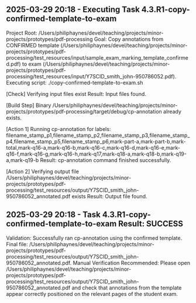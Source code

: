 ## 2025-03-29 20:18 - Executing Task 4.3.R1-copy-confirmed-template-to-exam
Project Root: /Users/philiphaynes/devel/teaching/projects/minor-projects/prototypes/pdf-processing
Goal: Copy annotations from CONFIRMED template (/Users/philiphaynes/devel/teaching/projects/minor-projects/prototypes/pdf-processing/test_resources/input/sample_exam_marking_template_confirmed.pdf) to exam (/Users/philiphaynes/devel/teaching/projects/minor-projects/prototypes/pdf-processing/test_resources/input/Y7SCID_smith_john-950786052.pdf).
Executing script: ./copy-confirmed-template-to-exam.sh

[Check] Verifying input files exist
Result: Input files found.

[Build Step] Binary /Users/philiphaynes/devel/teaching/projects/minor-projects/prototypes/pdf-processing/target/debug/cp-annotation already exists.

[Action 1] Running cp-annotation for labels: filename_stamp_p1,filename_stamp_p2,filename_stamp_p3,filename_stamp_p4,filename_stamp_p5,filename_stamp_p6,mark-part-a,mark-part-b,mark-total,mark-q16-a,mark-q16-b,mark-q16-c,mark-q16-d,mark-q16-e,mark-q16-f,mark-q16-g,mark-q16-h,mark-q17,mark-q18-a,mark-q18-b,mark-q19-a,mark-q19-b
Result: cp-annotation command finished successfully.

[Action 2] Verifying output file /Users/philiphaynes/devel/teaching/projects/minor-projects/prototypes/pdf-processing/test_resources/output/Y7SCID_smith_john-950786052_annotated.pdf exists
Result: Output file found.

## 2025-03-29 20:18 - Task 4.3.R1-copy-confirmed-template-to-exam Result: SUCCESS
Validation: Successfully ran cp-annotation using the confirmed template. Final file: /Users/philiphaynes/devel/teaching/projects/minor-projects/prototypes/pdf-processing/test_resources/output/Y7SCID_smith_john-950786052_annotated.pdf.
Manual Verification Recommended: Please open /Users/philiphaynes/devel/teaching/projects/minor-projects/prototypes/pdf-processing/test_resources/output/Y7SCID_smith_john-950786052_annotated.pdf and check that annotations from the template appear correctly positioned on the relevant pages of the student exam.
